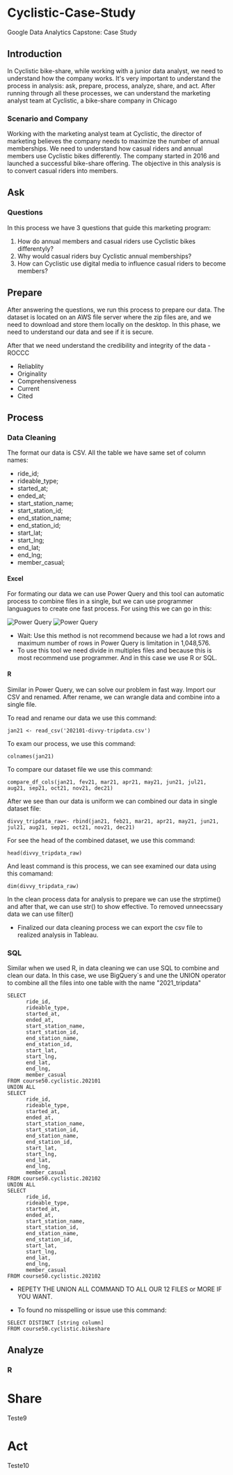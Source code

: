 # Cyclistic-Case-Study
Google Data Analytics Capstone: Case Study

## Introduction
In Cyclistic bike-share, while working with a junior data analyst, we need to understand how the company works. 
It's very important to understand the process in analysis: ask, prepare, process, analyze, share, and act. 
After running through all these processes, we can understand the marketing analyst team at Cyclistic, a bike-share company in Chicago

### Scenario and Company
Working with the marketing analyst team at Cyclistic, the director of marketing believes the company needs to maximize the number of annual memberships. 
We need to understand how casual riders and annual members use Cyclistic bikes differently. The company started in 2016 and launched a successful bike-share offering. 
The objective in this analysis is to convert casual riders into members.

## Ask
### Questions
In this process we have 3 questions that guide this marketing program:
1. How do annual members and casual riders use Cyclistic bikes differentyly?
2. Why would casual riders buy Cyclistic annual memberships?
3. How can Cyclistic use digital media to influence casual riders to become members?


## Prepare
After answering the questions, we run this process to prepare our data.
The dataset is located on an AWS file server where the zip files are, and we need to download and store them locally on the desktop.
In this phase, we need to understand our data and see if it is secure.

After that we need understand the credibility and integrity of the data - ROCCC
* Reliablity
* Originality
* Comprehensiveness
* Current
* Cited

## Process
### Data Cleaning
The format our data is CSV. All the table we have same set of column names:
* ride_id;
* rideable_type;
* started_at;
* ended_at;
* start_station_name;
* start_station_id;
* end_station_name;
* end_station_id;
* start_lat;
* start_lng;
* end_lat;
* end_lng;
* member_casual;

#### Excel
For formating our data we can use Power Query and this tool can automatic process to combine files in a single, but we can use programmer languagues to create one fast process.
For using this we can go in this:

![Power Query](images/01_Power_Query-Get-Data.png)
![Power Query](images/01_Power_Query-Transform.png)

* Wait: Use this method is not recommend because we had a lot rows and maximum number of rows in Power Query is limitation in 1,048,576.
* To use this tool we need divide in multiples files and because this is most recommend use programmer. And in this case we use R or SQL.

#### R
Similar in Power Query, we can solve our problem in fast way. Import our CSV and renamed.
After rename, we can wrangle data and combine into a single file.

To read and rename our data we use this command:

```
jan21 <- read_csv('202101-divvy-tripdata.csv')
```

To exam our process, we use this command:

```
colnames(jan21)
```

To compare our dataset file we use this command:

```
compare_df_cols(jan21, fev21, mar21, apr21, may21, jun21, jul21, aug21, sep21, oct21, nov21, dec21)
```

After we see than our data is uniform we can combined our data in single dataset file:
  
```
divvy_tripdata_raw<- rbind(jan21, feb21, mar21, apr21, may21, jun21, jul21, aug21, sep21, oct21, nov21, dec21)
```

For see the head of the combined dataset, we use this command:

```
head(divvy_tripdata_raw)
```

And least command is this process, we can see examined our data using this comamand:

```
dim(divvy_tripdata_raw)
```

In the clean process data for analysis to prepare we can use the strptime() and after that, we can use str() to show effective.
To removed unneecssary data we can use filter()

* Finalized our data cleaning process we can export the csv file to realized analysis in Tableau.





### SQL

Similar when we used R, in data cleaning we can use SQL to combine and clean our data.
In this case, we use BigQuery`s and une the UNION operator to combine all the files into one table with the name "2021_tripdata"
```
SELECT
      ride_id, 
      rideable_type,
      started_at,
      ended_at,
      start_station_name,
      start_station_id,
      end_station_name,
      end_station_id,
      start_lat,
      start_lng,
      end_lat,
      end_lng,
      member_casual
FROM course50.cyclistic.202101
UNION ALL
SELECT
      ride_id, 
      rideable_type,
      started_at,
      ended_at,
      start_station_name,
      start_station_id,
      end_station_name,
      end_station_id,
      start_lat,
      start_lng,
      end_lat,
      end_lng,
      member_casual
FROM course50.cyclistic.202102
UNION ALL
SELECT
      ride_id, 
      rideable_type,
      started_at,
      ended_at,
      start_station_name,
      start_station_id,
      end_station_name,
      end_station_id,
      start_lat,
      start_lng,
      end_lat,
      end_lng,
      member_casual
FROM course50.cyclistic.202102
```
* REPETY THE UNION ALL COMMAND TO ALL OUR 12 FILES or MORE IF YOU WANT.

* To found no misspelling or issue use this command:

```
SELECT DISTINCT [string column]
FROM course50.cyclistic.bikeshare
```




## Analyze
### R



# Share
Teste9

# Act
Teste10
